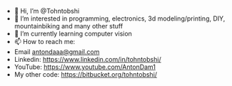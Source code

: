 - 👋 Hi, I’m @Tohntobshi
- 👀 I’m interested in programming, electronics, 3d modeling/printing, DIY, mountainbiking and many other stuff
- 🌱 I’m currently learning computer vision
- 📫 How to reach me:
- Email antondaaa@gmail.com
- Linkedin: https://www.linkedin.com/in/tohntobshi/
- YouTube: https://www.youtube.com/AntonDam1
- My other code: https://bitbucket.org/tohntobshi/
